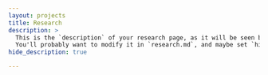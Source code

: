 ```yaml
---
layout: projects
title: Research
description: >
  This is the `description` of your research page, as it will be seen by search engines.
  You'll probably want to modify it in `research.md`, and maybe set `hide_description` to `true` in the front matter.
hide_description: true

---
```

